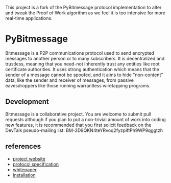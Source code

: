 This project is a fork of the PyBitmessage protocol implementation to alter 
and tweak the Proof of Work algorithm as we feel it is too intensive for 
more real-time applications.


PyBitmessage
============

Bitmessage is a P2P communications protocol used to send encrypted messages to
another person or to many subscribers. It is decentralized and trustless,
meaning that you need-not inherently trust any entities like root certificate
authorities. It uses strong authentication which means that the sender of a
message cannot be spoofed, and it aims to hide "non-content" data, like the
sender and receiver of messages, from passive eavesdroppers like those running
warrantless wiretapping programs.


Development
----------
Bitmessage is a collaborative project. You are welcome to submit pull requests 
although if you plan to put a non-trivial amount of work into coding new
features, it is recommended that you first solicit feedback on the DevTalk
pseudo-mailing list:
BM-2D9QKN4teYRvoq2fyzpiftPh9WP9qggtzh


references
----------
* [project website](https://bitmessage.org)
* [protocol specification](https://bitmessage.org/wiki/Protocol_specification)
* [whitepaper](https://bitmessage.org/bitmessage.pdf)
* [installation](https://bitmessage.org/wiki/Compiling_instructions)
